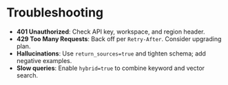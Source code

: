 # Troubleshooting

- **401 Unauthorized**: Check API key, workspace, and region header.
- **429 Too Many Requests**: Back off per `Retry-After`. Consider upgrading plan.
- **Hallucinations**: Use `return_sources=true` and tighten schema; add negative examples.
- **Slow queries**: Enable `hybrid=true` to combine keyword and vector search.

